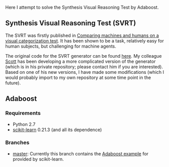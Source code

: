 Here I attempt to solve the Synthesis Visual Reasoning Test by Adaboost.

## Synthesis Visual Reasoning Test (SVRT)
The SVRT was firstly published in [Comparing machines and humans on a visual categorization test](https://www.pnas.org/content/108/43/17621.short). It has been shown to be a task, relatively easy for human subjects, but challenging for machine agents.

The original code for the SVRT generator can be found [here](https://www.idiap.ch/~fleuret/svrt/). My colleague [Scott](https://github.com/scottclowe) has been developing a more complicated version of the generator (which is in his private repository; please contact him if you are interested). Based on one of his new versions, I have made some modifications (which I would probably import to my own repository at some time point in the future).

## Adaboost


### Requirements
- Python 2.7
- [scikit-learn](https://scikit-learn.org/dev/index.html#) 0.21.3 (and all its dependence)

### Branches
- [master](https://github.com/anish-lu-yihe/SVRT-by-RN):
Currently this branch contains the [Adaboost example](https://scikit-learn.org/dev/modules/ensemble.html#adaboost) for provided by scikit-learn.
